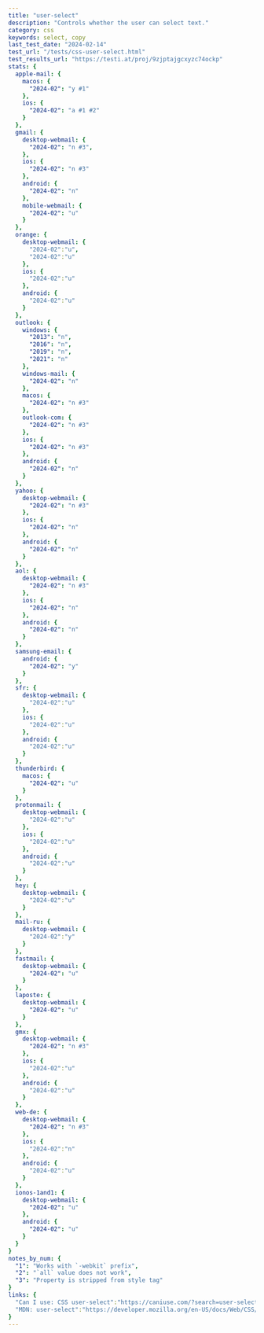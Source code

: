 ```yaml
---
title: "user-select"
description: "Controls whether the user can select text."
category: css
keywords: select, copy
last_test_date: "2024-02-14"
test_url: "/tests/css-user-select.html"
test_results_url: "https://testi.at/proj/9zjptajgcxyzc74ockp"
stats: {
  apple-mail: {
    macos: {
      "2024-02": "y #1"
    },
    ios: {
      "2024-02": "a #1 #2"
    }
  },
  gmail: {
    desktop-webmail: {
      "2024-02": "n #3",
    },
    ios: {
      "2024-02": "n #3"
    },
    android: {
      "2024-02": "n"
    },
    mobile-webmail: {
      "2024-02": "u"
    }
  },
  orange: {
    desktop-webmail: {
      "2024-02":"u",
      "2024-02":"u"
    },
    ios: {
      "2024-02":"u"
    },
    android: {
      "2024-02":"u"
    }
  },
  outlook: {
    windows: {
      "2013": "n",
      "2016": "n",
      "2019": "n",
      "2021": "n"
    },
    windows-mail: {
      "2024-02": "n"
    },
    macos: {
      "2024-02": "n #3"
    },
    outlook-com: {
      "2024-02": "n #3"
    },
    ios: {
      "2024-02": "n #3"
    },
    android: {
      "2024-02": "n"
    }
  },
  yahoo: {
    desktop-webmail: {
      "2024-02": "n #3"
    },
    ios: {
      "2024-02": "n"
    },
    android: {
      "2024-02": "n"
    }
  },
  aol: {
    desktop-webmail: {
      "2024-02": "n #3"
    },
    ios: {
      "2024-02": "n"
    },
    android: {
      "2024-02": "n"
    }
  },
  samsung-email: {
    android: {
      "2024-02": "y"
    }
  },
  sfr: {
    desktop-webmail: {
      "2024-02":"u"
    },
    ios: {
      "2024-02":"u"
    },
    android: {
      "2024-02":"u"
    }
  },
  thunderbird: {
    macos: {
      "2024-02": "u"
    }
  },
  protonmail: {
    desktop-webmail: {
      "2024-02":"u"
    },
    ios: {
      "2024-02":"u"
    },
    android: {
      "2024-02":"u"
    }
  },
  hey: {
    desktop-webmail: {
      "2024-02":"u"
    }
  },
  mail-ru: {
    desktop-webmail: {
      "2024-02":"y"
    }
  },
  fastmail: {
    desktop-webmail: {
      "2024-02": "u"
    }
  },
  laposte: {
    desktop-webmail: {
      "2024-02": "u"
    }
  },
  gmx: {
    desktop-webmail: {
      "2024-02": "n #3"
    },
    ios: {
      "2024-02":"u"
    },
    android: {
      "2024-02":"u"
    }
  },
  web-de: {
    desktop-webmail: {
      "2024-02": "n #3"
    },
    ios: {
      "2024-02":"n"
    },
    android: {
      "2024-02":"u"
    }
  },
  ionos-1and1: {
    desktop-webmail: {
      "2024-02": "u"
    },
    android: {
      "2024-02": "u"
    }
  }
}
notes_by_num: {
  "1": "Works with `-webkit` prefix",
  "2": "`all` value does not work",
  "3": "Property is stripped from style tag"
}
links: {
  "Can I use: CSS user-select":"https://caniuse.com/?search=user-select",
  "MDN: user-select":"https://developer.mozilla.org/en-US/docs/Web/CSS/user-select"
}
---
```

